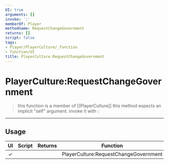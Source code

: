 ```yaml
---
UI: true
arguments: []
invoke: ':'
memberOf: Player
methodname: RequestChangeGovernment
returns: []
script: false
tags:
- Player/PlayerCulture/_function
- function/UI
title: PlayerCulture.RequestChangeGovernment
---
```

# PlayerCulture:RequestChangeGovernment
> this function is a member of [[PlayerCulture]]
> this method expects an implicit "self" argument. invoke it with `:`
-----
## Usage
|  UI | Script | Returns | Function | Arguments |
|:---:|:------:|-------:|:--------:|:---------|
|✓| ||PlayerCulture:RequestChangeGovernment||
